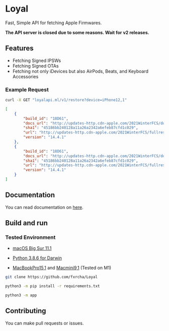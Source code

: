 # Loyal

Fast, Simple API for fetching Apple Firmwares.

**The API server is closed due to some reasons. Wait for v2 releases.**

## Features

* Fetching Signed IPSWs
* Fetching Signed OTAs
* Fetching not only iDevices but also AirPods, Beats, and Keyboard Accessories

### Example Request

```bash
curl -X GET "loyalapi.ml/v1/restore?device=iPhone12,1"
```

```json
[
    {
        "build_id": "18D61",
        "docs_url": "http://updates-http.cdn-apple.com/2021WinterFCS/documentation/071-15446/2D646674-5AE5-454D-94C9-EBA3E76437D7/iPhoneiTunesUpdateReadMe.ipd",
        "sha1": "45186bb240128a11a26a2342a6efeb87cfd1c029",
        "url": "http://updates-http.cdn-apple.com/2021WinterFCS/fullrestores/071-12530/598B4392-EF03-4F6C-962A-3A8CC9BA9DAC/iPhone11,8,iPhone12,1_14.4.1_18D61_Restore.ipsw",
        "version": "14.4.1"
    },
    {
        "build_id": "18D61",
        "docs_url": "http://updates-http.cdn-apple.com/2021WinterFCS/documentation/071-15446/2D646674-5AE5-454D-94C9-EBA3E76437D7/iPhoneiTunesUpdateReadMe.ipd",
        "sha1": "45186bb240128a11a26a2342a6efeb87cfd1c029",
        "url": "http://updates-http.cdn-apple.com/2021WinterFCS/fullrestores/071-12530/598B4392-EF03-4F6C-962A-3A8CC9BA9DAC/iPhone11,8,iPhone12,1_14.4.1_18D61_Restore.ipsw",
        "version": "14.4.1"
    }
]
```

## Documentation

You can read documentation on [here](./docs).

## Build and run

### Tested Environment

* [macOS Big Sur 11.1](https://www.apple.com/macos/big-sur/)

* [Python 3.8.6 for Darwin](https://www.python.org/downloads/release/python-386/)

* [MacBookPro15,1](https://support.apple.com/kb/SP776) and [Macmini9,1](https://www.apple.com/mac-mini/) (Tested on M1)


```bash
git clone https://github.com/fxrcha/Loyal

python3 -m pip install -r requirements.txt

python3 -m app
```

## Contributing

You can make pull requests or issues.
